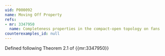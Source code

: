 ```yaml
---
uid: P000092
name: Moving Off Property
refs:
- mr: 3347950
  name: Completeness properties in the compact-open topology on fans
counterexamples_id: null
---
```

Defined following Theorem 2.1 of {{mr:3347950}}
